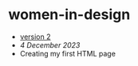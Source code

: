 # women-in-design
- [version 2](https://EthanH2002.github.io/women-in-design/index-two.html)
- *4 December 2023*
- Creating my first HTML page
